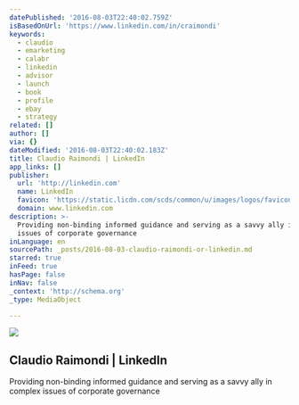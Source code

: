 ```yaml
---
datePublished: '2016-08-03T22:40:02.759Z'
isBasedOnUrl: 'https://www.linkedin.com/in/craimondi'
keywords:
  - claudio
  - emarketing
  - calabr
  - linkedin
  - advisor
  - launch
  - book
  - profile
  - ebay
  - strategy
related: []
author: []
via: {}
dateModified: '2016-08-03T22:40:02.183Z'
title: Claudio Raimondi | LinkedIn
app_links: []
publisher:
  url: 'http://linkedin.com'
  name: LinkedIn
  favicon: 'https://static.licdn.com/scds/common/u/images/logos/favicons/v1/favicon.ico'
  domain: www.linkedin.com
description: >-
  Providing non-binding informed guidance and serving as a savvy ally in complex
  issues of corporate governance
inLanguage: en
sourcePath: _posts/2016-08-03-claudio-raimondi-or-linkedin.md
starred: true
inFeed: true
hasPage: false
inNav: false
_context: 'http://schema.org'
_type: MediaObject

---
```

<article style=""><img src="https://s3-us-west-2.amazonaws.com/the-grid-img/p/9fec2c869c8d4e15775a127022dc6904bcb3764d.jpg" /><h1>Claudio Raimondi | LinkedIn</h1><p>Providing non-binding informed guidance and serving as a savvy ally in complex issues of corporate governance</p></article>